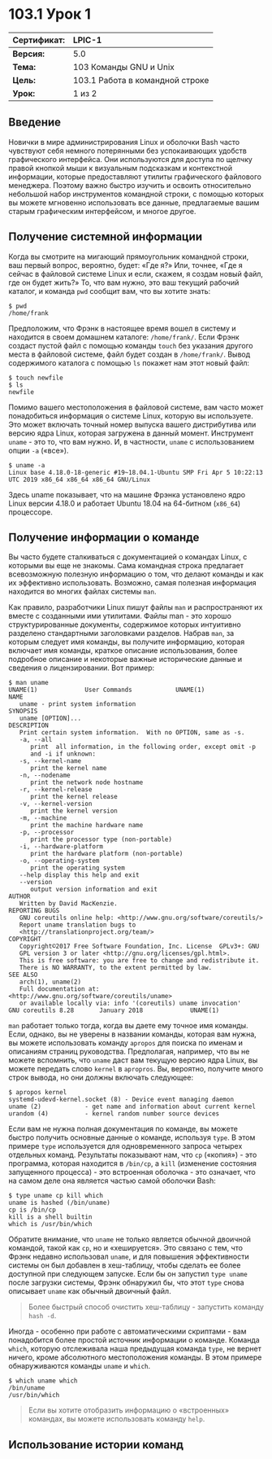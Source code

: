 # 103.1 Урок 1

| **Сертификат:** | LPIC-1                                    |
|:----------------|:------------------------------------------|
| **Версия:**     | 5.0                                       |
| **Тема:**       | 103 Команды GNU и Unix                    |
| **Цель:**       | 103.1 Работа в командной строке           |
| **Урок:**       | 1 из 2                                    |


## Введение

Новички в мире администрирования Linux и оболочки Bash часто чувствуют себя немного потерянными без успокаивающих удобств графического интерфейса. Они используются для доступа по щелчку правой кнопкой мыши к визуальным подсказкам и контекстной информации, которые предоставляют утилиты графического файлового менеджера. Поэтому важно быстро изучить и освоить относительно небольшой набор инструментов командной строки, с помощью которых вы можете мгновенно использовать все данные, предлагаемые вашим старым графическим интерфейсом, и многое другое.


## Получение системной информации

Когда вы смотрите на мигающий прямоугольник командной строки, ваш первый вопрос, вероятно, будет: «Где я?» Или, точнее, «Где я сейчас в файловой системе Linux и если, скажем, я создам новый файл, где он будет жить?» То, что вам нужно, это ваш текущий рабочий каталог, и команда `pwd` сообщит вам, что вы хотите знать:

```console
$ pwd
/home/frank
```

Предположим, что Фрэнк в настоящее время вошел в систему и находится в своем домашнем каталоге: `/home/frank/`. Если Фрэнк создаст пустой файл с помощью команды `touch` без указания другого места в файловой системе, файл будет создан в `/home/frank/`. Вывод содержимого каталога с помощью `ls` покажет нам этот новый файл:

```console
$ touch newfile
$ ls
newfile
```

Помимо вашего местоположения в файловой системе, вам часто может понадобиться информация о системе Linux, которую вы используете. Это может включать точный номер выпуска вашего дистрибутива или версию ядра Linux, которая загружена в данный момент. Инструмент `uname` - это то, что вам нужно. И, в частности, `uname` с использованием опции `-a` («все»).

```console
$ uname -a
Linux base 4.18.0-18-generic #19~18.04.1-Ubuntu SMP Fri Apr 5 10:22:13 UTC 2019 x86_64 x86_64 x86_64 GNU/Linux
```

Здесь uname показывает, что на машине Фрэнка установлено ядро Linux версии 4.18.0 и работает Ubuntu 18.04 на 64-битном (`x86_64`) процессоре.


## Получение информации о команде

Вы часто будете сталкиваться с документацией о командах Linux, с которыми вы еще не знакомы. Сама командная строка предлагает всевозможную полезную информацию о том, что делают команды и как их эффективно использовать. Возможно, самая полезная информация находится во многих файлах системы `man`. 

Как правило, разработчики Linux пишут файлы `man` и распространяют их вместе с созданными ими утилитами. Файлы man - это хорошо структурированные документы, содержимое которых интуитивно разделено стандартными заголовками разделов. Набрав `man`, за которым следует имя команды, вы получите информацию, которая включает имя команды, краткое описание использования, более подробное описание и некоторые важные исторические данные и сведения о лицензировании. Вот пример:

```console
$ man uname
UNAME(1)             User Commands            UNAME(1)
NAME
   uname - print system information
SYNOPSIS
   uname [OPTION]...
DESCRIPTION
   Print certain system information.  With no OPTION, same as -s.
   -a, --all
      print  all information, in the following order, except omit -p
      and -i if unknown:
   -s, --kernel-name
      print the kernel name
   -n, --nodename
      print the network node hostname
   -r, --kernel-release
      print the kernel release
   -v, --kernel-version
      print the kernel version
   -m, --machine
      print the machine hardware name
   -p, --processor
      print the processor type (non-portable)
   -i, --hardware-platform
      print the hardware platform (non-portable)
   -o, --operating-system
      print the operating system
   --help display this help and exit
   --version
      output version information and exit
AUTHOR
   Written by David MacKenzie.
REPORTING BUGS
   GNU coreutils online help: <http://www.gnu.org/software/coreutils/>
   Report uname translation bugs to
   <http://translationproject.org/team/>
COPYRIGHT
   Copyright©2017 Free Software Foundation, Inc. License  GPLv3+: GNU
   GPL version 3 or later <http://gnu.org/licenses/gpl.html>.
   This is free software: you are free to change and redistribute it.
   There is NO WARRANTY, to the extent permitted by law.
SEE ALSO
   arch(1), uname(2)
   Full documentation at: <http://www.gnu.org/software/coreutils/uname>
   or available locally via: info '(coreutils) uname invocation'
GNU coreutils 8.28       January 2018             UNAME(1)
```

`man` работает только тогда, когда вы даете ему точное имя команды. Если, однако, вы не уверены в названии команды, которая вам нужна, вы можете использовать команду `apropos` для поиска по именам и описаниям страниц руководства. Предполагая, например, что вы не можете вспомнить, что `uname` даст вам текущую версию ядра Linux, вы можете передать слово `kernel` в `apropros`. Вы, вероятно, получите много строк вывода, но они должны включать следующее:

```console
$ apropos kernel
systemd-udevd-kernel.socket (8) - Device event managing daemon
uname (2)            - get name and information about current kernel
urandom (4)          - kernel random number source devices
```

Если вам не нужна полная документация по команде, вы можете быстро получить основные данные о команде, используя `type`. В этом примере `type` используется для одновременного запроса четырех отдельных команд. Результаты показывают нам, что `cp` («копия») - это программа, которая находится в `/bin/cp`, а `kill` (изменение состояния запущенного процесса) - это встроенная оболочка - это означает, что на самом деле она является частью самой оболочки Bash:

```console
$ type uname cp kill which
uname is hashed (/bin/uname)
cp is /bin/cp
kill is a shell builtin
which is /usr/bin/which
```

Обратите внимание, что `uname` не только является обычной двоичной командой, такой как `cp`, но и «хешируется». Это связано с тем, что Фрэнк недавно использовал `uname`, и для повышения эффективности системы он был добавлен в хеш-таблицу, чтобы сделать ее более доступной при следующем запуске. Если бы он запустил `type uname` после загрузки системы, Фрэнк обнаружил бы, что этот `type` снова описывает `uname` как обычный двоичный файл.

>Более быстрый способ очистить хеш-таблицу - запустить команду `hash -d`.

Иногда - особенно при работе с автоматическими скриптами - вам понадобится более простой источник информации о команде. Команда `which`, которую отслеживала наша предыдущая команда `type`, не вернет ничего, кроме абсолютного местоположения команды. В этом примере обнаруживаются команды `uname` и `which`.

```console
$ which uname which
/bin/uname
/usr/bin/which
```

>Если вы хотите отобразить информацию о «встроенных» командах, вы можете использовать команду `help`.


## Использование истории команд


